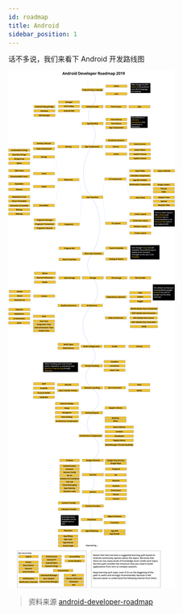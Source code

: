 ```yaml
---
id: roadmap
title: Android
sidebar_position: 1
---
```


话不多说，我们来看下 Android 开发路线图

![roadmap](../assets/android/android_roadmap.png)

>资料来源 [android-developer-roadmap](https://github.com/mobile-roadmap/android-developer-roadmap)